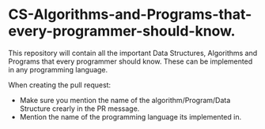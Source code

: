 # CS-Algorithms-and-Programs-that-every-programmer-should-know.

This repository will contain all the important Data Structures, Algorithms and Programs that every programmer should know. These can be implemented in any programming language.

When creating the pull request:

* Make sure you mention the name of the algorithm/Program/Data Structure crearly in the PR message.
* Mention the name of the programming language its implemented in.
